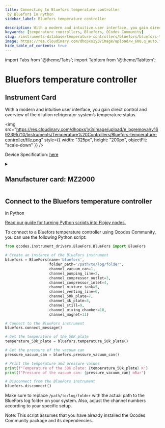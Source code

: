 ```yaml
---
title: Connecting to Bluefors temperature controller
 by Bluefors in Python
sidebar_label: Bluefors temperature controller

description: With a modern and intuitive user interface, you gain direct control and overview of the dilution refrigerator system’s temperature status.
keywords: [temperature controllers, Bluefors, QCodes Community]
slug: /instruments-database/temperature-controllers/bluefors/bluefors-temperature-controller
image: https://res.cloudinary.com/dhopxs1y3/image/upload/w_600,q_auto,f_auto/e_bgremoval/v1692395710/Instruments/Temperature%20Controllers/Bluefors-temperature-controller/file.jpg
hide_table_of_contents: true
---
```


import Tabs from '@theme/Tabs';
import TabItem from '@theme/TabItem';

# Bluefors temperature controller


## Instrument Card

<div className="flex">

<div>

With a modern and intuitive user interface, you gain direct control and overview of the dilution refrigerator system’s temperature status.

</div>

<img src="https://res.cloudinary.com/dhopxs1y3/image/upload/e_bgremoval/v1692395710/Instruments/Temperature%20Controllers/Bluefors-temperature-controller/file.png" style={{ width: "325px", height: "200px", objectFit: "scale-down" }} />

</div>

<div className="flex text-center">

<p>Device Specification: <a target="\_blank" href="https://bluefors.com/blog/enhanced-user-experience-with-temperature-controller/">here</a></p>

</div>

<details style={{ marginTop: "15px"}}>
<summary><h2>Manufacturer card: MZ2000</h2></summary>

<img src="https://res.cloudinary.com/dhopxs1y3/image/upload/v1692806205/Instruments/Vendor%20Logos/Bluefors.png" style={{ width: "100%", height: "170px",objectFit: "scale-down" }} />

**Bluefors** is the world's leading manufacturer of ultra-low temperature dilution refrigerator measurement systems.

<ul>
  <li>Headquarters: Finland</li>
  <li>Yearly Revenue (millions, USD): 32.0</li>
  <li>Vendor Website: <a href="https://bluefors.com/">here</a></li>
</ul>
</details>

## Connect to the Bluefors temperature controller
 in Python

[Read our guide for turning Python scripts into Flojoy nodes.](https://docs.flojoy.ai/custom-nodes/creating-custom-node/)
<Tabs>

<TabItem value="Flojoy" label="Flojoy" className="flojoy-instrument-tabs">

<NodeCardCollection category='WIDGET2000' manufacturer='MZ2000'></NodeCardCollection>

</TabItem>
<TabItem value="QCodes Community" label="QCodes Community">

To connect to a Bluefors temperature controller using Qcodes Community, you can use the following Python script:

```python
from qcodes.instrument_drivers.BlueFors.BlueFors import BlueFors

# Create an instance of the BlueFors instrument
bluefors = BlueFors(name='bluefors',
                    folder_path='/path/to/log/folder',
                    channel_vacuum_can=1,
                    channel_pumping_line=2,
                    channel_compressor_outlet=3,
                    channel_compressor_inlet=4,
                    channel_mixture_tank=5,
                    channel_venting_line=6,
                    channel_50k_plate=7,
                    channel_4k_plate=8,
                    channel_still=9,
                    channel_mixing_chamber=10,
                    channel_magnet=11)

# Connect to the BlueFors instrument
bluefors.connect_message()

# Get the temperature of the 50K plate
temperature_50k_plate = bluefors.temperature_50k_plate()

# Get the pressure of the vacuum can
pressure_vacuum_can = bluefors.pressure_vacuum_can()

# Print the temperature and pressure values
print(f"Temperature of the 50K plate: {temperature_50k_plate} K")
print(f"Pressure of the vacuum can: {pressure_vacuum_can} mBar")

# Disconnect from the BlueFors instrument
bluefors.disconnect()
```

Make sure to replace `/path/to/log/folder` with the actual path to the BlueFors log folder on your system. Also, adjust the channel numbers according to your specific setup.

Note: This script assumes that you have already installed the Qcodes Community package and its dependencies.

</TabItem>
</Tabs>